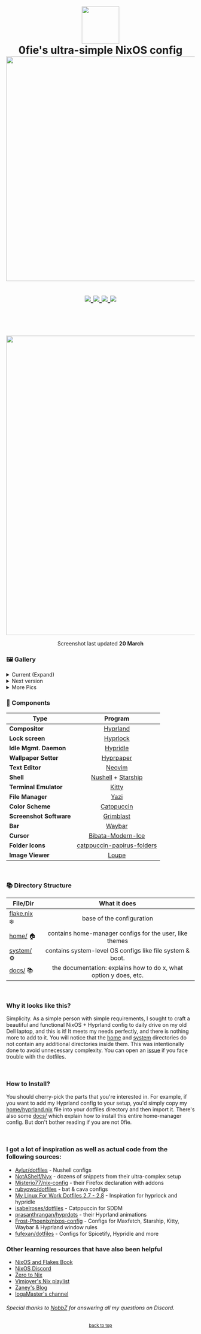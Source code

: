 <h1 align="center">
   <img src="https://github.com/0fie/Maika/assets/151028199/6da7fe65-6661-4bb6-b5bc-b72aa6d79a7a" width="100px" /> 
   <br>
      0fie's ultra-simple NixOS config 
   <br>
      <img src="https://raw.githubusercontent.com/catppuccin/catppuccin/main/assets/palette/macchiato.png" width="600px" /> <br>
   <div align="center">

   <div align="center">
      <p></p>
      <div align="center">
         <a href="https://github.com/0fie/Maika/stargazers">
            <img src="https://img.shields.io/github/stars/0fie/Maika?color=F5BDE6&labelColor=303446&style=for-the-badge&logo=starship&logoColor=F5BDE6">
         </a>
         <a href="https://github.com/0fie/Maika/">
            <img src="https://img.shields.io/github/repo-size/0fie/Maika?color=C6A0F6&labelColor=303446&style=for-the-badge&logo=github&logoColor=C6A0F6">
         </a>
         <a = href="https://nixos.org">
            <img src="https://img.shields.io/badge/NixOS-unstable-blue.svg?style=for-the-badge&labelColor=303446&logo=NixOS&logoColor=white&color=91D7E3">
         </a>
         <a href="https://github.com/0fie/Maika/blob/main/LICENSE">
            <img src="https://img.shields.io/static/v1.svg?style=for-the-badge&label=License&message=MIT&colorA=313244&colorB=F5A97F&logo=unlicense&logoColor=F5A97F&"/>
         </a>
      </div>
      <br>
   </div>
</h1>

<br>
</div>

<p align="center">
   <img src="https://github.com/0fie/Maika/blob/main/docs/images/rice/v1/rice.png" width="800px" /> <br>
</p>
<p align="center">
   Screenshot last updated <b>20 March</b>
</p>

### 🖼️ Gallery

<details>
   <summary>
      Current (Expand)
   </summary>
   <p align="center">
      Kitty + Nushell + Starship + Cava
      <img src="https://github.com/0fie/Maika/blob/main/docs/images/rice/v1/term.png" width="800px" /> <br>
   </p>

   <p align="center">
      Hyprlock (lock screen)
      <img src="https://github.com/0fie/Maika/blob/main/docs/images/rice/v1/lock.png" width="800px" /> <br>
   </p>
   <p align="center">
      App Launcher (rofi-wayland)
      <img src="https://github.com/0fie/Maika/blob/main/docs/images/rice/v1/rofi.png" width="800px" /> <br>
   </p>
   <p align="center">
      Helix Editor (left) and Yazi (right)
      <img src="https://github.com/0fie/Maika/blob/main/docs/images/rice/v1/cli.png" width="800px" /> <br>
   </p>

</details>

<details>
  <summary>Next version</summary>
  <p align="center">
    V2 (work in progress)
    <img src="https://github.com/0fie/Maika/blob/main/docs/images/rice/v2/home.png" /> <br>
</details>

<details>
  <summary>More Pics</summary>
  <p>Just kidding, please star the repo lol lol 😅</p>
</details>

### 📓 Components

| Type                    |                         Program                          |
| ----------------------- | :------------------------------------------------------: |
| **Compositor**          |                   [Hyprland][Hyprland]                   |
| **Lock screen**         |                   [Hyprlock][Hyprlock]                   |
| **Idle Mgmt. Daemon**   |                   [Hypridle][Hypridle]                   |
| **Wallpaper Setter**    |                  [Hyprpaper][Hyprpaper]                  |
| **Text Editor**         |                     [Neovim][Neovim]                     |
| **Shell**               |        [Nushell][Nushell] + [Starship][Starship]         |
| **Terminal Emulator**   |                      [Kitty][Kitty]                      |
| **File Manager**        |                       [Yazi][Yazi]                       |
| **Color Scheme**        |                 [Catppuccin][Catppuccin]                 |
| **Screenshot Software** |                  [Grimblast][Grimblast]                  |
| **Bar**                 |                     [Waybar][Waybar]                     |
| **Cursor**              |          [Bibata-Modern-Ice][Bibata-Modern-Ice]          |
| **Folder Icons**        | [catppuccin-papirus-folders][catppuccin-papirus-folders] |
| **Image Viewer**        |                      [Loupe][Loupe]                      |

<br>

### 📚 Directory Structure

| File/Dir                  |                           What it does                            |
| ------------------------- | :---------------------------------------------------------------: |
| [flake.nix](flake.nix) ❄️ |                     base of the configuration                     |
| [home/](home/) 🏠️        |      contains home-manager configs for the user, like themes      |
| [system/](system/) ⚙️     |     contains system-level OS configs like file system & boot.     |
| [docs/](docs/) 📚️        | the documentation: explains how to do x, what option y does, etc. |

<br>

### Why it looks like this?

Simplicity. As a simple person with simple requirements, I sought to craft a beautiful and functional NixOS + Hyprland config to daily
drive on my old Dell laptop, and this is it! It meets my needs perfectly, and there is nothing more to add to it. You will notice that
the [home](home/) and [system](system/) directories do not contain any additional directories inside them. This was intentionally done
to avoid unnecessary complexity. You can open an [issue](https://github.com/0fie/Dotfiles/issues/new) if you face trouble with the dotfiles.

<br>

### How to Install?

You should cherry-pick the parts that you're interested in. For example, if you want to add my Hyprland config to your setup, you'd simply
copy my [home/hyprland.nix](./home/hyprland.nix) file into your dotfiles directory and then import it. There's also some
[docs/](./docs/README.md) which explain how to install this entire home-manager config. But don't bother reading if you are not 0fie.

<br>

### I got a lot of inspiration as well as actual code from the following sources:

- [Aylur/dotfiles](https://github.com/Aylur/dotfiles) - Nushell configs
- [NotAShelf/Nyx](https://github.com/NotAShelf/Nyx) - dozens of snippets from their ultra-complex setup
- [Misterio77/nix-config](https://github.com/Misterio77/nix-config) - their Firefox declaration with addons
- [rubyowo/dotfiles](https://github.com/rubyowo/dotfiles) - bat & cava configs
- [My Linux For Work Dotfiles 2.7 - 2.8](https://gitlab.com/stephan-raabe/dotfiles) - Inspiration for hyprlock and hypridle
- [isabelroses/dotfiles](https://github.com/isabelroses/dotfiles/) - Catppuccin for SDDM
- [prasanthrangan/hyprdots](https://github.com/prasanthrangan/hyprdots) - their Hyprland animations
- [Frost-Phoenix/nixos-config](Frost-Phoenix/nixos-config) - Configs for Maxfetch, Starship, Kitty, Waybar & Hyprland window rules
- [fufexan/dotfiles](https://github.com/fufexan/dotfiles) - Configs for Spicetify, Hypridle and more

### Other learning resources that have also been helpful

- [NixOS and Flakes Book](https://nixos-and-flakes.thiscute.world)
- [NixOS Discord](https://discord.com/invite/2HeKRM3)
- [Zero to Nix](https://zero-to-nix.com)
- [Vimjoyer's Nix playlist](https://www.youtube.com/playlist?list=PLko9chwSoP-15ZtZxu64k_CuTzXrFpxPE)
- [Zaney's Blog](https://zaney.org/)
- [IogaMaster's channel](https://www.youtube.com/@IogaMaster)

###### Special thanks to [NobbZ](https://github.com/NobbZ) for answering all my questions on Discord.

<p align="center"><a href="https://github.com/0fie/Maika?tab=readme-ov-file#readme"><small>back to top</small></a></p>

<!-- links -->

[Hyprland]: https://github.com/hyprwm/Hyprland
[Kitty]: https://github.com/kovidgoyal/kitty
[Starship]: https://github.com/starship/starship
[Waybar]: https://github.com/Alexays/Waybar
[grimblast]: https://github.com/hyprwm/contrib
[Catppuccin]: https://github.com/catppuccin/catppuccin
[catppuccin-papirus-folders]: https://github.com/catppuccin/papirus-folders
[Nushell]: https://www.nushell.sh
[rofi-wayland]: https://github.com/lbonn/rofi
[Neovim]: https://neovim.io
[Yazi]: https://github.com/sxyazi/yazi
[Hypridle]: https://github.com/hyprwm/hypridle
[Hyprlock]: https://github.com/hyprwm/hyprlock
[Hyprpaper]: https://github.com/hyprwm/hyprpaper
[Bibata-Modern-Ice]: https://github.com/ful1e5/Bibata_Cursor
[Loupe]: https://apps.gnome.org/Loupe/
[vokoscreenNG]: https://github.com/vkohaupt/vokoscreenNG
